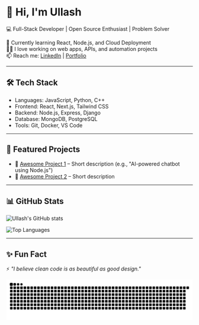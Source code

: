# 👋 Hi, I'm Ullash  

💻 Full-Stack Developer | Open Source Enthusiast | Problem Solver  

🌱 Currently learning React, Node.js, and Cloud Deployment  
👨‍💻 I love working on web apps, APIs, and automation projects  
📫 Reach me: [LinkedIn](https://linkedin.com/in/yourprofile) | [Portfolio](https://yourwebsite.com)  

---

## 🛠 Tech Stack
- Languages: JavaScript, Python, C++  
- Frontend: React, Next.js, Tailwind CSS  
- Backend: Node.js, Express, Django  
- Database: MongoDB, PostgreSQL  
- Tools: Git, Docker, VS Code  

---

## 🚀 Featured Projects
- 🔗 [Awesome Project 1](https://github.com/username/project1) – Short description (e.g., "AI-powered chatbot using Node.js")  
- 🔗 [Awesome Project 2](https://github.com/username/project2) – Short description  

---

## 📊 GitHub Stats
![Ullash's GitHub stats](https://github-readme-stats.vercel.app/api?username=yourusername&show_icons=true&theme=radical)

![Top Languages](https://github-readme-stats.vercel.app/api/top-langs/?username=yourusername&layout=compact&theme=radical)

---

## ✨ Fun Fact
⚡️ *"I believe clean code is as beautiful as good design."*

![github-contribution-grid-snake](https://github.com/BuseBeker/BuseBeker/blob/output/github-contribution-grid-snake-dark.svg)
